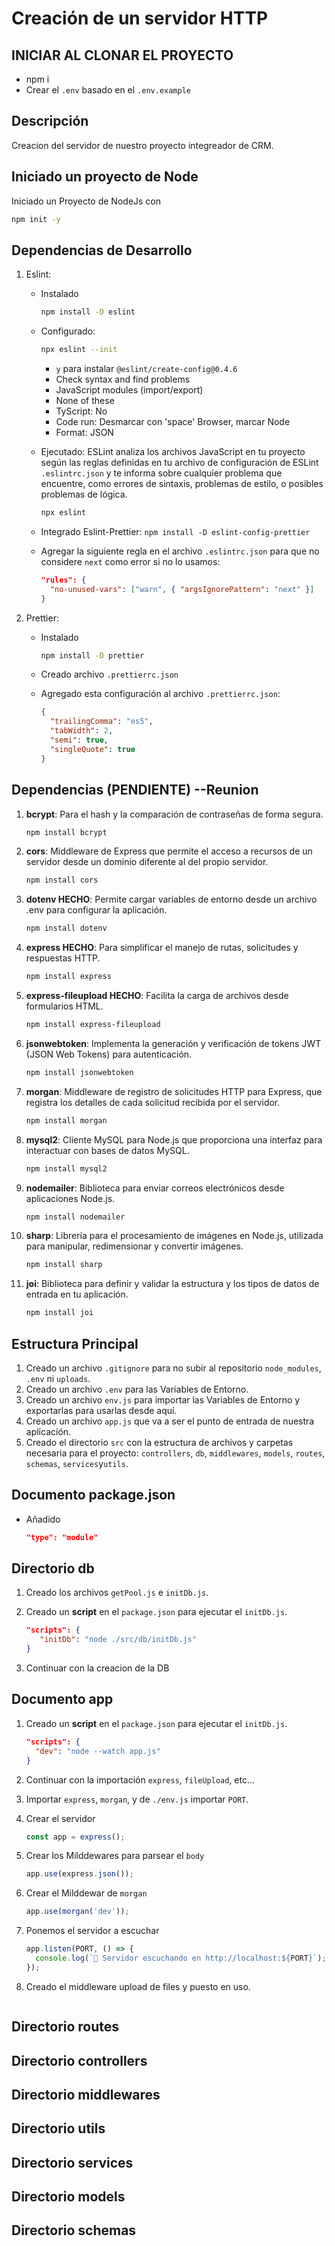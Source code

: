 # Creación de un servidor HTTP

## INICIAR AL CLONAR EL PROYECTO

- npm i
- Crear el `.env` basado en el `.env.example`

## Descripción

Creacion del servidor de nuestro proyecto integreador de CRM.

## Iniciado un proyecto de Node

Iniciado un Proyecto de NodeJs con

```bash
npm init -y
```

## Dependencias de Desarrollo

1. Eslint:

   - Instalado

     ```bash
     npm install -D eslint
     ```

   - Configurado:

     ```bash
     npx eslint --init
     ```

     - `y` para instalar `@eslint/create-config@0.4.6`
     - Check syntax and find problems
     - JavaScript modules (import/export)
     - None of these
     - TyScript: No
     - Code run: Desmarcar con 'space' Browser, marcar Node
     - Format: JSON

   - Ejecutado: ESLint analiza los archivos JavaScript en tu proyecto según las reglas definidas en tu archivo de configuración de ESLint `.eslintrc.json` y te informa sobre cualquier problema que encuentre, como errores de sintaxis, problemas de estilo, o posibles problemas de lógica.

     ```bash
     npx eslint
     ```

   - Integrado Eslint-Prettier: `npm install -D eslint-config-prettier`
   - Agregar la siguiente regla en el archivo `.eslintrc.json` para que no considere `next` como error si no lo usamos:

     ```json
     "rules": {
       "no-unused-vars": ["warn", { "argsIgnorePattern": "next" }]
     }
     ```

2. Prettier:

   - Instalado

     ```bash
     npm install -D prettier
     ```

   - Creado archivo `.prettierrc.json`
   - Agregado esta configuración al archivo `.prettierrc.json`:

     ```json
     {
       "trailingComma": "es5",
       "tabWidth": 2,
       "semi": true,
       "singleQuote": true
     }
     ```

## Dependencias (PENDIENTE) --Reunion

1. **bcrypt**: Para el hash y la comparación de contraseñas de forma segura.

   ```bash
   npm install bcrypt
   ```

2. **cors**: Middleware de Express que permite el acceso a recursos de un servidor desde un dominio diferente al del propio servidor.

   ```bash
   npm install cors
   ```

3. **dotenv HECHO**: Permite cargar variables de entorno desde un archivo .env para configurar la aplicación.

   ```bash
   npm install dotenv
   ```

4. **express HECHO**: Para simplificar el manejo de rutas, solicitudes y respuestas HTTP.

   ```bash
   npm install express
   ```

5. **express-fileupload HECHO**: Facilita la carga de archivos desde formularios HTML.

   ```bash
   npm install express-fileupload
   ```

6. **jsonwebtoken**: Implementa la generación y verificación de tokens JWT (JSON Web Tokens) para autenticación.

   ```bash
   npm install jsonwebtoken
   ```

7. **morgan**: Middleware de registro de solicitudes HTTP para Express, que registra los detalles de cada solicitud recibida por el servidor.

   ```bash
   npm install morgan
   ```

8. **mysql2**: Cliente MySQL para Node.js que proporciona una interfaz para interactuar con bases de datos MySQL.

   ```bash
   npm install mysql2
   ```

9. **nodemailer**: Biblioteca para enviar correos electrónicos desde aplicaciones Node.js.

   ```bash
   npm install nodemailer
   ```

10. **sharp**: Librería para el procesamiento de imágenes en Node.js, utilizada para manipular, redimensionar y convertir imágenes.

    ```bash
    npm install sharp
    ```

11. **joi**: Biblioteca para definir y validar la estructura y los tipos de datos de entrada en tu aplicación.

    ```bash
    npm install joi
    ```

## Estructura Principal

1. Creado un archivo `.gitignore` para no subir al repositorio `node_modules`, `.env` ni `uploads`.
2. Creado un archivo `.env` para las Variables de Entorno.
3. Creado un archivo `env.js` para importar las Variables de Entorno y exportarlas para usarlas desde aquí.
4. Creado un archivo `app.js` que va a ser el punto de entrada de nuestra aplicación.
5. Creado el directorio `src` con la estructura de archivos y carpetas necesaria para el proyecto: `controllers`, `db`, `middlewares`, `models`, `routes`, `schemas`, `services`y`utils`.

## Documento package.json

- Añadido

  ```json
  "type": "module"
  ```

## Directorio db

1. Creado los archivos `getPool.js` e `initDb.js`.
2. Creado un **script** en el `package.json` para ejecutar el `initDb.js`.

   ```json
   "scripts": {
      "initDb": "node ./src/db/initDb.js"
   }
   ```

3. Continuar con la creacion de la DB

## Documento app

1. Creado un **script** en el `package.json` para ejecutar el `initDb.js`.

   ```json
   "scripts": {
     "dev": "node --watch app.js"
   }
   ```

2. Continuar con la importación `express`, `fileUpload`, etc...

3. Importar `express`, `morgan`, y de `./env.js` importar `PORT`.

4. Crear el servidor

   ```javascript
   const app = express();
   ```

5. Crear los Milddewares para parsear el `body`

   ```javascript
   app.use(express.json());
   ```

6. Crear el Milddewar de `morgan`

   ```javascript
   app.use(morgan('dev'));
   ```

7. Ponemos el servidor a escuchar

   ```javascript
   app.listen(PORT, () => {
     console.log(`🚀 Servidor escuchando en http://localhost:${PORT}`);
   });

8. Creado el middleware upload de files y puesto en uso.
   ```

## Directorio routes

## Directorio controllers

## Directorio middlewares

## Directorio utils

## Directorio services

## Directorio models

## Directorio schemas
